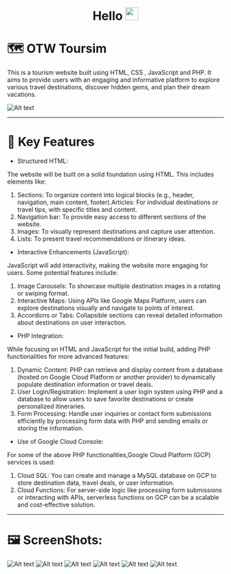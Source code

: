 <h1 align="center">
  Hello
  <img src="https://media.giphy.com/media/hvRJCLFzcasrR4ia7z/giphy.gif" width="30px"/>
</h1>

# 🗺️ OTW Toursim
This is a tourism website built using HTML, CSS , JavaScript and PHP. It aims to provide users with an engaging and informative platform to explore various travel destinations, discover hidden gems, and plan their dream vacations.

 ![Alt text](ScreenShots/Main.png)

---

# 🔑 Key Features

- Structured HTML:

The website will be built on a solid foundation using HTML. This includes elements like:

1. Sections: To organize content into logical blocks (e.g., header, navigation, main content, footer).Articles: For individual 
 destinations or travel tips, with specific titles and content.<br>
2. Navigation bar: To provide easy access to different sections of the website.<br>
3. Images: To visually represent destinations and capture user attention.<br>
4. Lists: To present travel recommendations or itinerary ideas.<br>

- Interactive Enhancements (JavaScript):

JavaScript will add interactivity, making the website more engaging for users. Some potential features include:

1. Image Carousels: To showcase multiple destination images in a rotating or swiping format.<br>
2. Interactive Maps: Using APIs like Google Maps Platform, users can explore destinations visually and navigate to points of interest.<br>
3. Accordions or Tabs: Collapsible sections can reveal detailed information about destinations on user interaction.<br>

- PHP Integration:

While focusing on HTML and JavaScript for the initial build, adding PHP functionalities for more advanced features:

1. Dynamic Content: PHP can retrieve and display content from a database (hosted on Google Cloud Platform or another provider) to dynamically populate destination information or travel deals.<br>
2. User Login/Registration: Implement a user login system using PHP and a database to allow users to save favorite destinations or create personalized itineraries.<br>
3. Form Processing: Handle user inquiries or contact form submissions efficiently by processing form data with PHP and sending emails or storing the information.<br>

- Use of Google Cloud Console:

For some of the above PHP functionalities,Google Cloud Platform (GCP) services is used:

1. Cloud SQL: You can create and manage a MySQL database on GCP to store destination data, travel deals, or user information.<br>
2. Cloud Functions: For server-side logic like processing form submissions or interacting with APIs, serverless functions on GCP can be a scalable and cost-effective solution.<br>

---

# 🖼️ ScreenShots:

 ![Alt text](ScreenShots/Signin.png)
  ![Alt text](ScreenShots/Singnup.png)
   ![Alt text](ScreenShots/Home.jpeg)
   ![Alt text](ScreenShots/Locations.jpeg)
    ![Alt text](ScreenShots/Booking.jpeg)
    ![Alt text](ScreenShots/Contact_us.jpeg)
     
     
